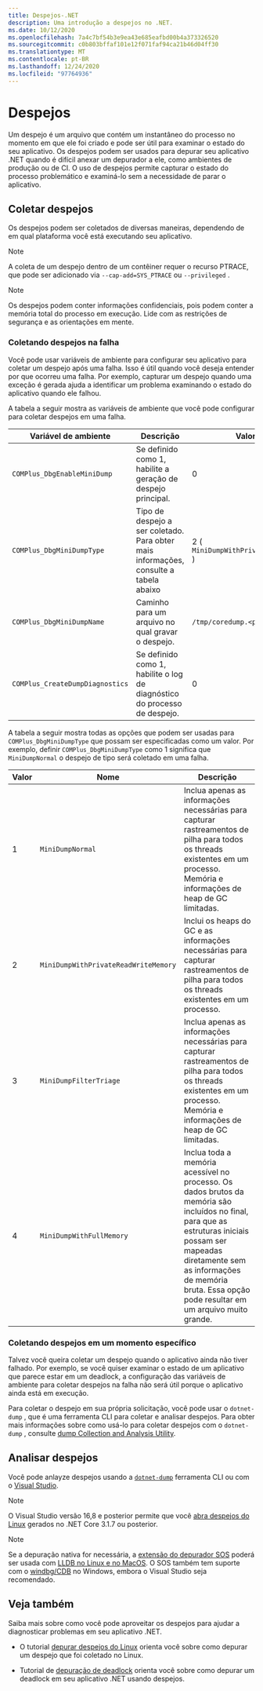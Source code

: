 ```yaml
---
title: Despejos-.NET
description: Uma introdução a despejos no .NET.
ms.date: 10/12/2020
ms.openlocfilehash: 7a4c7bf54b3e9ea43e685eafbd00b4a373326520
ms.sourcegitcommit: c0b803bffaf101e12f071faf94ca21b46d04ff30
ms.translationtype: MT
ms.contentlocale: pt-BR
ms.lasthandoff: 12/24/2020
ms.locfileid: "97764936"
---
```

# <a name="dumps"></a>Despejos

Um despejo é um arquivo que contém um instantâneo do processo no momento em que ele foi criado e pode ser útil para examinar o estado do seu aplicativo. Os despejos podem ser usados para depurar seu aplicativo .NET quando é difícil anexar um depurador a ele, como ambientes de produção ou de CI. O uso de despejos permite capturar o estado do processo problemático e examiná-lo sem a necessidade de parar o aplicativo.

## <a name="collect-dumps"></a>Coletar despejos

Os despejos podem ser coletados de diversas maneiras, dependendo de em qual plataforma você está executando seu aplicativo.

> [!NOTE]
> A coleta de um despejo dentro de um contêiner requer o recurso PTRACE, que pode ser adicionado via `--cap-add=SYS_PTRACE` ou `--privileged` .

> [!NOTE]
> Os despejos podem conter informações confidenciais, pois podem conter a memória total do processo em execução. Lide com as restrições de segurança e as orientações em mente.

### <a name="collecting-dumps-on-crash"></a>Coletando despejos na falha

Você pode usar variáveis de ambiente para configurar seu aplicativo para coletar um despejo após uma falha. Isso é útil quando você deseja entender por que ocorreu uma falha. Por exemplo, capturar um despejo quando uma exceção é gerada ajuda a identificar um problema examinando o estado do aplicativo quando ele falhou.

A tabela a seguir mostra as variáveis de ambiente que você pode configurar para coletar despejos em uma falha.

|Variável de ambiente|Descrição|Valor padrão|
|-------|---------|---|
|`COMPlus_DbgEnableMiniDump`|Se definido como 1, habilite a geração de despejo principal.|0|
|`COMPlus_DbgMiniDumpType`|Tipo de despejo a ser coletado. Para obter mais informações, consulte a tabela abaixo|2 ( `MiniDumpWithPrivateReadWriteMemory` )|
|`COMPlus_DbgMiniDumpName`|Caminho para um arquivo no qual gravar o despejo.|`/tmp/coredump.<pid>`|
|`COMPlus_CreateDumpDiagnostics`|Se definido como 1, habilite o log de diagnóstico do processo de despejo.|0|

A tabela a seguir mostra todas as opções que podem ser usadas para `COMPlus_DbgMiniDumpType` que possam ser especificadas como um valor. Por exemplo, definir `COMPlus_DbgMiniDumpType` como 1 significa que `MiniDumpNormal` o despejo de tipo será coletado em uma falha.

|Valor|Nome|Descrição|
|-----|----|-----------|
|1|`MiniDumpNormal`|Inclua apenas as informações necessárias para capturar rastreamentos de pilha para todos os threads existentes em um processo. Memória e informações de heap de GC limitadas.|
|2|`MiniDumpWithPrivateReadWriteMemory`|Inclui os heaps do GC e as informações necessárias para capturar rastreamentos de pilha para todos os threads existentes em um processo.|
|3|`MiniDumpFilterTriage`|Inclua apenas as informações necessárias para capturar rastreamentos de pilha para todos os threads existentes em um processo. Memória e informações de heap de GC limitadas.|
|4|`MiniDumpWithFullMemory`|Inclua toda a memória acessível no processo. Os dados brutos da memória são incluídos no final, para que as estruturas iniciais possam ser mapeadas diretamente sem as informações de memória bruta. Essa opção pode resultar em um arquivo muito grande.|

### <a name="collecting-dumps-at-specific-point-in-time"></a>Coletando despejos em um momento específico

Talvez você queira coletar um despejo quando o aplicativo ainda não tiver falhado. Por exemplo, se você quiser examinar o estado de um aplicativo que parece estar em um deadlock, a configuração das variáveis de ambiente para coletar despejos na falha não será útil porque o aplicativo ainda está em execução.

Para coletar o despejo em sua própria solicitação, você pode usar o `dotnet-dump` , que é uma ferramenta CLI para coletar e analisar despejos. Para obter mais informações sobre como usá-lo para coletar despejos com o `dotnet-dump` , consulte [dump Collection and Analysis Utility](dotnet-dump.md).

## <a name="analyze-dumps"></a>Analisar despejos

Você pode anlayze despejos usando a [`dotnet-dump`](dotnet-dump.md) ferramenta CLI ou com o [Visual Studio](https://docs.microsoft.com/visualstudio/debugger/using-dump-files).

> [!NOTE]
> O Visual Studio versão 16,8 e posterior permite que você [abra despejos do Linux](https://devblogs.microsoft.com/visualstudio/linux-managed-memory-dump-debugging/) gerados no .NET Core 3.1.7 ou posterior.  

> [!NOTE]
> Se a depuração nativa for necessária, a [extensão do depurador SOS](sos-debugging-extension.md) poderá ser usada com [LLDB no Linux e no MacOS](debug-linux-dumps.md#analyze-dumps-on-linux). O SOS também tem suporte com o [windbg/CDB](/windows-hardware/drivers/debugger/debugger-download-tools) no Windows, embora o Visual Studio seja recomendado.

## <a name="see-also"></a>Veja também

Saiba mais sobre como você pode aproveitar os despejos para ajudar a diagnosticar problemas em seu aplicativo .NET.

* O tutorial [depurar despejos do Linux](debug-linux-dumps.md) orienta você sobre como depurar um despejo que foi coletado no Linux.

* Tutorial de [depuração de deadlock](debug-deadlock.md) orienta você sobre como depurar um deadlock em seu aplicativo .NET usando despejos.
